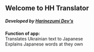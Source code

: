 <h2>Welcome to HH Translator</h2>
<h5><i>Developed by <a href="https://t.me/harinezumi_devs">Harinezumi Dev's</a></i></h5>

<div><b>Function of app:</b></div>
<div>
  Translates Ukrainian text to Japanese
  <br>
  Explains Japanese words at they own
</div>
